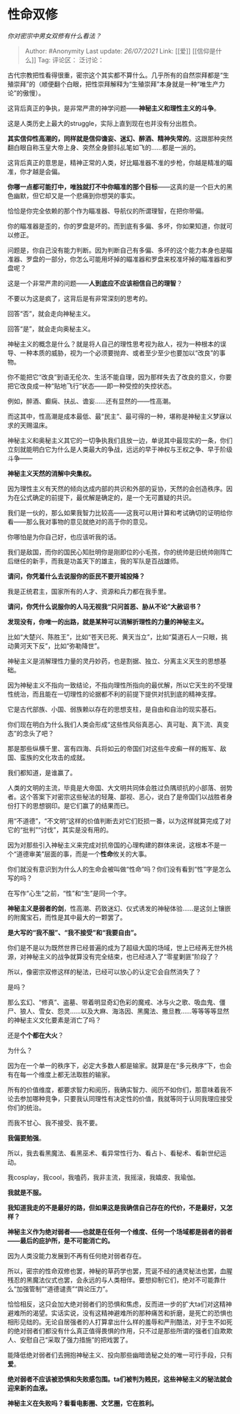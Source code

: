 # 性命双修
*你对密宗中男女双修有什么看法？*

> Author: #Anonymity
> Last update: *26/07/2021*
> Link: [[爱]] [[信仰是什么]]
> Tag:
> 评论区：
> 泛讨论：

古代宗教把性看得很重，密宗这个其实都不算什么。几乎所有的自然崇拜都是“生殖崇拜”的（顺便翻个白眼，把性崇拜解释为“生殖崇拜”本身就是一种“唯生产力论”的傲慢）。

这背后真正的争执，是非常严肃的神学问题——**神秘主义和理性主义的斗争**。

这是人类历史上最大的struggle，实际上直到现在也并没有分出胜负。

**其实信仰性高潮的，同样就是信仰谵妄、迷幻、醉酒、精神失常的**。这跟那种突然翻白眼自称玉皇大帝上身、突然全身颤抖乩笔如飞的……都是一派的。

这背后真正的意思是，精神正常的人类，好比瞄准器不准的步枪，你越是精准的瞄准，你才越是会偏。

**你哪一点都可能打中，唯独就打不中你瞄准的那个目标**——这真的是一个巨大的黑色幽默，但它却又是一个悲痛到你想哭的事实。

恰恰是你完全依赖的那个作为瞄准器、导航仪的所谓理智，在把你带偏。

你的瞄准器是歪的，你的罗盘是坏的。而到底有多偏、多坏，你如果知道，你就可以修正。

问题是，你自己没有能力判断。因为判断自己有多偏、多坏的这个能力本身也是瞄准器、罗盘的一部分，你怎么可能用坏掉的瞄准器和罗盘来校准坏掉的瞄准器和罗盘呢？

这是一个非常严肃的问题——**人到底应不应该相信自己的理智**？

不要以为这是疯了，这背后是有非常深刻的思考的。

回答“否”，就会走向神秘主义。

回答“是”，就会走向奥秘主义。

神秘主义的概念是什么？就是将人自己的理性思考视为敌人，视为一种根本的误导、一种本质的威胁，视为一个必须要抛弃、或者至少至少也要加以“改良”的事物。

你不能把它“改良”到语无伦次、生活不能自理，因为那样失去了改良的意义，你要把它改良成一种“贴地飞行”状态——即一种受控的失控状态。

例如，醉酒、癫痫、扶乩、谵妄……还有显然的——性高潮。

而这其中，性高潮是成本最低、最“民主”、最可得的一种，堪称是神秘主义梦寐以求的天赐温床。

神秘主义和奥秘主义其它的一切争执我们且放一边，单说其中最现实的一条，你们立刻就能明白它为什么是人类最大的争战，远远的早于神权与王权之争、早于阶级斗争——

**神秘主义天然的消解中央集权。**

因为理性主义有天然的倾向达成内部的共识和外部的妥协，天然的会创造秩序。因为在公式确定的前提下，最优解是确定的，是一个无可置疑的共识。

我们是一伙的，那么如果我智力比较高——这我可以用计算和考试确切的证明给你看——那么我对事物的意见就绝对的高于你的意见。

你哪怕是为你自己好，也应该听我的话。

我们是敌国，而你的国民心知肚明你是刚即位的小毛孩，你的统帅是旧统帅刚阵亡后继任的新手，而我是功盖天下的雄主，我的军队是百战雄师。

**请问，你凭着什么去说服你的臣民不要开城投降？**

我是正统君主，国家所有的人才、资源和兵力都在我手里。

**请问，你凭什么说服你的人马无视我“只问首恶、胁从不论”大赦诏书？**

**发现没有，你唯一的出路，就是某种可以消解折理性的力量的神秘主义。**

比如“大楚兴、陈胜王”，比如“苍天已死、黄天当立”，比如“莫道石人一只眼，挑动黄河天下反”，比如“弥勒降世”。

神秘主义是消解理性力量的灵丹妙药，也是割据、独立、分离主义天生的思想基础。

因为神秘主义不指向一致结论，不指向理性所指向的最优解，所以它天生的不受理性统治，而且能在一切理性的论据都不利的前提下提供对抗到底的精神支撑。

它是古代部族、小国、弱族赖以存在的思想支柱，是自由和自治的现实基石。

你们现在明白为什么我们人类会形成“这些性风俗真恶心、真可耻、真下流、真变态”的念头了吧？

那是那些纵横千里、富有四海、兵将如云的帝国们对这些牛皮癣一样的叛军、敌国、蛮族的文化攻击的成就。

我们都知道，是谁赢了。

人类的文明的主流，毕竟是大帝国、大文明共同体会胜过负隅顽抗的小部落、弱势者。这个答案下对密宗这些秘法的轻蔑、鄙视、恶心，说白了是帝国们以战胜者身份打下的思想钢印。是它们赢了的结果而已。

用“不道德”，“不文明“这样的价值判断去对它们贬损一番，以为这样就算完成了对它的“批判”“讨伐”，其实是没有用的。

因为对那些引入神秘主义来完成对抗帝国的心理构建的群体来说，这根本不是一个“道德审美”层面的事，而是一个**性命**攸关的大事。

你们就没有意识到为什么人的生命会被叫做“性命”吗？你们没有看到“性”字是怎么写的吗？

在写作“心生”之前，“性”和“生”是同一个字。

**神秘主义是弱者的剑**，性高潮、药致迷幻、仪式诱发的神秘体验……是这剑上镶嵌的附魔宝石，而性是其中最大的一颗罢了。

**是大写的“我不服”、“我不接受”和“我要自由”。**

你们是不是以为既然世界已经普遍的成为了超级大国的场域，世上已经再无世外桃源，对神秘主义的战争就算没有完全结束，也已经进入了“零星剿匪”阶段了？

所以，像密宗双修这样的秘法，已经可以放心的认定它会自然消失了？

是吗？

那么玄幻、“修真”、盗墓、带着明显奇幻色彩的魔戒、冰与火之歌、吸血鬼、僵尸、狼人、雪女、怨灵……以及大麻、海洛因、黑魔法、撒旦教……等等等等显然的神秘主义文化要素是消亡了吗？

还是**个个都在大火**？

为什么？

因为在一个单一的秩序下，必定大多数人都是输家。就算是在“多元秩序”下，也会有在每一个维度上都无法取胜的输家。

所有的价值维度，都要求智力和阅历，我确实智力、阅历不如你们，那意味着我不论去参加哪种竞争，只要我认同理性有决定性的价值，我就等同于认同我理应接受你们的统治。

而我不甘心、我不接受、我不要。

**我偏要勉强**。

所以，我去看黑魔法、看黑巫术、看异常性行为、看占卜、看秘术、看新世纪运动。

我cosplay，我cool，我嗑药，我非主流，我摇滚，我嬉皮、我瑜伽。

**我就是不服。**

**我知道我走的不是最好的路，但如果这是我确信自己存在的代价，不是最好，又怎样？**

**神秘主义作为绝对弱者——也就是在任何一个维度、任何一个场域都是弱者的弱者——最后的庇护所，是不可能消亡的。**

因为人类没能力发展到不再有任何绝对弱者存在。

所以，密宗的性命双修也罢，神秘的草药学也罢，荒诞不经的通灵秘法也罢，血腥残忍的黑魔法仪式也罢，会永远的与人类相伴。要想抑制它们，绝对不可能靠什么“加强管制”“道德谴责”“舆论压力”。

恰恰相反，这只会加大绝对弱者们的恐惧和焦虑，反而进一步的扩大ta们对这精神避难所的渴望。实话实说，没有这精神避难所的那种痛苦和折磨，是死亡的恐惧也相形见绌的。无论自居强者的人打算拿出什么样的羞辱和严刑酷法，对于生不如死的绝对弱者们都没有什么真正值得畏惧的作用，只不过是那些所谓的强者们自欺欺人、安慰自己“采取了强力措施”的把戏罢了。

能降低绝对弱者们去拥抱神秘主义、投向那些幽暗诡秘之处的唯一可行手段，只有**爱**。

**绝对弱者不应该被恐惧和失败感包围。ta们被判为贱民，这些神秘主义的秘法就会迎来新的血液。**

**神秘主义在失败吗？看看电影圈、文艺圈，它在胜利。**
